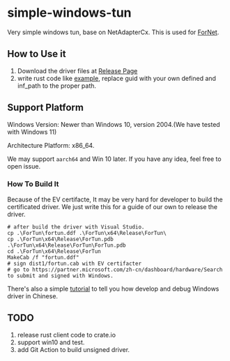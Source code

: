 # simple-windows-tun
Very simple windows tun, base on NetAdapterCx. This is used for [ForNet](https://github.com/ForNetCode/fornet).

## How to Use it
1. Download the driver files at [Release Page](https://github.com/ForNetCode/simple-windows-tun/releases)
2. write rust code like [example](https://github.com/ForNetCode/simple-windows-tun/blob/main/ForTunCli/examples/simple.rs), replace guid with your own defined and inf_path to the proper path.

## Support Platform
Windows Version: Newer than Windows 10, version 2004.(We have tested with Windows 11)

Architecture Platform:  x86_64.

We may support `aarch64` and Win 10 later. If you have any idea, feel free to open issue.



### How To Build It
Because of the EV certifacte, It may be very hard for developer to build the certificated driver. We just write this for a guide of our own to release the driver.
```pwsh
# after build the driver with Visual Studio.
cp .\ForTun\fortun.ddf .\ForTun\x64\Release\ForTun\
cp .\ForTun\x64\Release\ForTun.pdb  .\ForTun\x64\Release\ForTun\ForTun.pdb
cd .\ForTun\x64\Release\ForTun
MakeCab /f "fortun.ddf"
# sign dist1/fortun.cab with EV certifacter
# go to https://partner.microsoft.com/zh-cn/dashboard/hardware/Search to submit and signed with Windows.

```
There's also a simple [tutorial](https://github.com/timzaak/blog/issues/106) to tell you how develop and debug Windows driver in Chinese.

## TODO
1. release rust client code to crate.io
2. support win10 and test.
3. add Git Action to build unsigned driver.